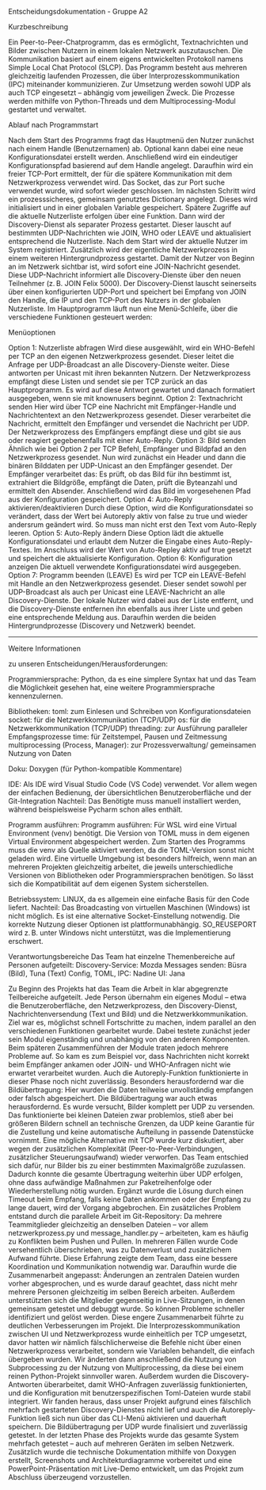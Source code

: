 Entscheidungsdokumentation - Gruppe A2 

Kurzbeschreibung

Ein Peer-to-Peer-Chatprogramm, das es ermöglicht, Textnachrichten und Bilder zwischen Nutzern in einem lokalen Netzwerk auszutauschen.
Die Kommunikation basiert auf einem eigens entwickelten Protokoll namens Simple Local Chat Protocol (SLCP).
Das Programm besteht aus mehreren gleichzeitig laufenden Prozessen, die über Interprozesskommunikation (IPC) miteinander kommunizieren.
Zur Umsetzung werden sowohl UDP als auch TCP eingesetzt – abhängig vom jeweiligen Zweck.
Die Prozesse werden mithilfe von Python-Threads und dem Multiprocessing-Modul gestartet und verwaltet.

Ablauf nach Programmstart 

Nach dem Start des Programms fragt das Hauptmenü den Nutzer zunächst nach einem Handle (Benutzernamen) ab. Optional kann dabei eine neue Konfigurationsdatei erstellt werden. Anschließend wird ein eindeutiger Konfigurationspfad basierend auf dem Handle angelegt.
Daraufhin wird ein freier TCP-Port ermittelt, der für die spätere Kommunikation mit dem Netzwerkprozess verwendet wird. Das Socket, das zur Port suche verwendet wurde, wird sofort wieder geschlossen.
Im nächsten Schritt wird ein prozesssicheres, gemeinsam genutztes Dictionary angelegt. Dieses wird initialisiert und in einer globalen Variable gespeichert. Spätere Zugriffe auf die aktuelle Nutzerliste erfolgen über eine Funktion.
Dann wird der Discovery-Dienst als separater Prozess gestartet. Dieser lauscht auf bestimmten UDP-Nachrichten wie JOIN, WHO oder LEAVE und aktualisiert entsprechend die Nutzerliste.
Nach dem Start wird der aktuelle Nutzer im System registriert. Zusätzlich wird der eigentliche Netzwerkprozess in einem weiteren Hintergrundprozess gestartet. Damit der Nutzer von Beginn an im Netzwerk sichtbar ist, wird sofort eine JOIN-Nachricht gesendet. Diese UDP-Nachricht informiert alle Discovery-Dienste über den neuen Teilnehmer (z. B. JOIN Felix 5000). Der Discovery-Dienst lauscht seinerseits über einen konfigurierten UDP-Port und speichert bei Empfang von JOIN den Handle, die IP und den TCP-Port des Nutzers in der globalen Nutzerliste.
Im Hauptprogramm läuft nun eine Menü-Schleife, über die verschiedene Funktionen gesteuert werden:

Menüoptionen

Option 1: Nutzerliste abfragen
Wird diese ausgewählt, wird ein WHO-Befehl per TCP an den eigenen Netzwerkprozess gesendet. Dieser leitet die Anfrage per UDP-Broadcast an alle Discovery-Dienste weiter. Diese antworten per Unicast mit ihren bekannten Nutzern. Der Netzwerkprozess empfängt diese Listen und sendet sie per TCP zurück an das Hauptprogramm. Es wird auf diese Antwort gewartet und danach formatiert ausgegeben, wenn sie mit knownusers beginnt.
Option 2: Textnachricht senden
Hier wird über TCP eine Nachricht mit Empfänger-Handle und Nachrichtentext an den Netzwerkprozess gesendet. Dieser verarbeitet die Nachricht, ermittelt den Empfänger und versendet die Nachricht per UDP. Der Netzwerkprozess des Empfängers empfängt diese und gibt sie aus oder reagiert gegebenenfalls mit einer Auto-Reply.
Option 3: Bild senden
Ähnlich wie bei Option 2 per TCP Befehl, Empfänger und Bildpfad an den Netzwerkprozess gesendet. Nun wird zunächst ein Header und dann die binären Bilddaten per UDP-Unicast an den Empfänger gesendet. Der Empfänger verarbeitet das: Es prüft, ob das Bild für ihn bestimmt ist, extrahiert die Bildgröße, empfängt die Daten, prüft die Byteanzahl und ermittelt den Absender. Anschließend wird das Bild im vorgesehenen Pfad aus der Konfiguration gespeichert.
Option 4: Auto-Reply aktivieren/deaktivieren
Durch diese Option, wird die Konfigurationsdatei so verändert, dass der Wert bei Autoreply aktiv von false zu true und wieder andersrum geändert wird. So muss man nicht erst den Text vom Auto-Reply leeren. 
Option 5: Auto-Reply ändern
Diese Option lädt die aktuelle Konfigurationsdatei und erlaubt dem Nutzer die Eingabe eines Auto-Reply-Textes. Im Anschluss wird der Wert von Auto-Repley aktiv auf true gesetzt und speichert die aktualisierte Konfiguration.
Option 6: Konfiguration anzeigen
Die aktuell verwendete Konfigurationsdatei wird ausgegeben.
Option 7: Programm beenden (LEAVE)
Es wird per TCP ein LEAVE-Befehl mit Handle an den Netzwerkprozess gesendet. Dieser sendet sowohl per UDP-Broadcast als auch per Unicast eine LEAVE-Nachricht an alle Discovery-Dienste. Der lokale Nutzer wird dabei aus der Liste entfernt, und die Discovery-Dienste entfernen ihn ebenfalls aus ihrer Liste und geben eine entsprechende Meldung aus. Daraufhin werden die beiden Hintergrundprozesse (Discovery und Netzwerk) beendet. 
_____________________

Weitere Informationen

 zu unseren Entscheidungen/Herausforderungen: 

Programmiersprache: Python, da es eine simplere Syntax hat und das Team die Möglichkeit gesehen hat, eine weitere Programmiersprache kennenzulernen.

Bibliotheken: 
toml: zum Einlesen und Schreiben von Konfigurationsdateien
socket: für die Netzwerkkommunikation (TCP/UDP)
os: für die Netzwerkkommunikation (TCP/UDP)
threading: zur Ausführung paralleler Empfangsprozesse
time: für Zeitstempel, Pausen und Zeitmessung
multiprocessing (Process, Manager): zur Prozessverwaltung/ gemeinsamen Nutzung von Daten

Doku: Doxygen (für Python-kompatible Kommentare)

IDE: Als IDE wird Visual Studio Code (VS Code) verwendet. Vor allem wegen der einfachen Bedienung, der übersichtlichen Benutzeroberfläche und der Git-Integration
Nachteil: Das Benötigte muss manuell installiert werden, während beispielsweise Pycharm schon alles enthält.

Programm ausführen: Programm ausführen: Für WSL wird eine Virtual Environment (venv) benötigt.
Die Version von TOML muss in dem eigenen Virtual Environment abgespeichert werden.
Zum Starten des Programms muss die venv als Quelle aktiviert werden, da die TOML-Version sonst nicht geladen wird. Eine virtuelle Umgebung ist besonders hilfreich, wenn man an mehreren Projekten gleichzeitig arbeitet, die jeweils unterschiedliche Versionen von Bibliotheken oder Programmiersprachen benötigen. So lässt sich die Kompatibilität auf dem eigenen System sicherstellen.

Betriebssystem: LINUX, da es allgemein eine einfache Basis für den Code liefert.
Nachteil: 
Das Broadcasting von virtuellen Maschinen (Windows) ist nicht möglich. Es ist eine alternative Socket-Einstellung notwendig.
Die korrekte Nutzung dieser Optionen ist plattformunabhängig. SO_REUSEPORT wird z. B. unter Windows nicht unterstützt, was die Implementierung erschwert.



Verantwortungsbereiche
Das Team hat einzelne Themenbereiche auf Personen aufgeteilt:
Discovery-Service: Mozda
Messages senden: Büsra (Bild), Tuna (Text)
Config, TOML, IPC: Nadine
UI: Jana

Zu Beginn des Projekts hat das Team die Arbeit in klar abgegrenzte Teilbereiche aufgeteilt. Jede Person übernahm ein eigenes Modul – etwa die Benutzeroberfläche, den Netzwerkprozess, den Discovery-Dienst, Nachrichtenversendung (Text und Bild) und die Netzwerkkommunikation.
Ziel war es, möglichst schnell Fortschritte zu machen, indem parallel an den verschiedenen Funktionen gearbeitet wurde. Dabei testete zunächst jeder sein Modul eigenständig und unabhängig von den anderen Komponenten.
Beim späteren Zusammenführen der Module traten jedoch mehrere Probleme auf. So kam es zum Beispiel vor, dass Nachrichten nicht korrekt beim Empfänger ankamen oder JOIN- und WHO-Anfragen nicht wie erwartet verarbeitet wurden. Auch die Autoreply-Funktion funktionierte in dieser Phase noch nicht zuverlässig. Besonders herausfordernd war die Bildübertragung: Hier wurden die Daten teilweise unvollständig empfangen oder falsch abgespeichert.
Die Bildübertragung war auch etwas herausfordernd. Es wurde versucht, Bilder komplett per UDP zu versenden. Das funktionierte bei kleinen Dateien zwar problemlos, stieß aber bei größeren Bildern schnell an technische Grenzen, da UDP keine Garantie für die Zustellung und keine automatische Aufteilung in passende Datenstücke vornimmt. Eine mögliche Alternative mit TCP wurde kurz diskutiert, aber wegen der zusätzlichen Komplexität (Peer-to-Peer-Verbindungen, zusätzlicher Steuerungsaufwand) wieder verworfen. Das Team entschied sich dafür, nur Bilder bis zu einer bestimmten Maximalgröße zuzulassen. Dadurch konnte die gesamte Übertragung weiterhin über UDP erfolgen, ohne dass aufwändige Maßnahmen zur Paketreihenfolge oder Wiederherstellung nötig wurden. Ergänzt wurde die Lösung durch einen Timeout beim Empfang, falls keine Daten ankommen oder der Empfang zu lange dauert, wird der Vorgang abgebrochen.
Ein zusätzliches Problem entstand durch die parallele Arbeit im Git-Repository: Da mehrere Teammitglieder gleichzeitig an denselben Dateien – vor allem netzwerkprozess.py und message_handler.py – arbeiteten, kam es häufig zu Konflikten beim Pushen und Pullen. In mehreren Fällen wurde Code versehentlich überschrieben, was zu Datenverlust und zusätzlichem Aufwand führte. Diese Erfahrung zeigte dem Team, dass eine bessere Koordination und Kommunikation notwendig war.
Daraufhin wurde die Zusammenarbeit angepasst: Änderungen an zentralen Dateien wurden vorher abgesprochen, und es wurde darauf geachtet, dass nicht mehr mehrere Personen gleichzeitig im selben Bereich arbeiten. Außerdem unterstützten sich die Mitglieder gegenseitig in Live-Sitzungen, in denen gemeinsam getestet und debuggt wurde. So können Probleme schneller identifiziert und gelöst werden.
Diese engere Zusammenarbeit führte zu deutlichen Verbesserungen im Projekt. Die Interprozesskommunikation zwischen UI und Netzwerkprozess wurde einheitlich per TCP umgesetzt, davor hatten wir nämlich fälschlicherweise die Befehle nicht über einen Netzwerkprozess verarbeitet, sondern wie Variablen behandelt, die einfach übergeben wurden. Wir änderten dann anschließend die Nutzung von Subprocessing zu der Nutzung von Multiprocessing, da diese bei einem reinen Python-Projekt sinnvoller waren. Außerdem wurden die Discovery-Antworten überarbeitet, damit WHO-Anfragen zuverlässig funktionierten, und die Konfiguration mit benutzerspezifischen Toml-Dateien wurde stabil integriert. Wir fanden heraus, dass unser Projekt aufgrund eines fälschlich mehrfach gestarteten Discovery-Dienstes nicht lief und auch die Autoreply-Funktion ließ sich nun über das CLI-Menü aktivieren und dauerhaft speichern. Die Bildübertragung per UDP wurde finalisiert und zuverlässig getestet.
In der letzten Phase des Projekts wurde das gesamte System mehrfach getestet – auch auf mehreren Geräten im selben Netzwerk. Zusätzlich wurde die technische Dokumentation mithilfe von Doxygen erstellt, Screenshots und Architekturdiagramme vorbereitet und eine PowerPoint-Präsentation mit Live-Demo entwickelt, um das Projekt zum Abschluss überzeugend vorzustellen.
